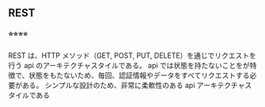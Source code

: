 ## REST

#### ⭐️⭐️⭐️⭐️

REST は、HTTP メソッド（GET, POST, PUT, DELETE）を通じでリクエストを行う api のアーキテクチャスタイルである。
api では状態を持たないことをが特徴で、状態をもたないため、毎回、認証情報やデータをすべてリクエストする必要がある。
シンプルな設計のため、非常に柔軟性のある api アーキテクチャスタイルである
